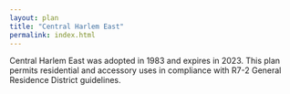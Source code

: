 ```yaml
---
layout: plan
title: "Central Harlem East"
permalink: index.html
---
```


Central Harlem East was adopted in 1983 and expires in 2023. This plan permits residential and accessory uses in compliance with R7-2 General Residence District guidelines.